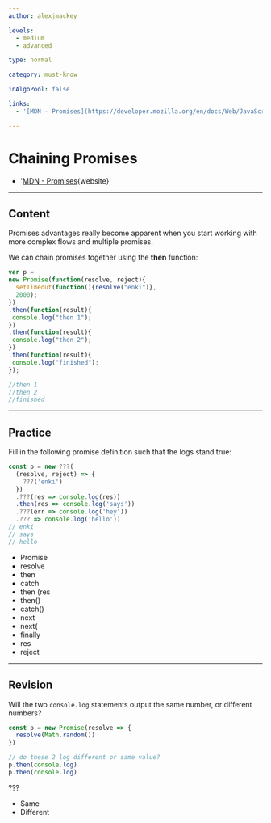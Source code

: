 ```yaml
---
author: alexjmackey

levels:
  - medium
  - advanced

type: normal

category: must-know

inAlgoPool: false

links:
  - '[MDN - Promises](https://developer.mozilla.org/en/docs/Web/JavaScript/Reference/Global_Objects/Promise){website}'

---
```

# Chaining Promises

  - '[MDN - Promises](https://developer.mozilla.org/en/docs/Web/JavaScript/Reference/Global_Objects/Promise){website}'

---
## Content

Promises advantages really become apparent when you start working with more complex flows and multiple promises.

We can chain promises together using the **then** function:

```javascript
var p =
new Promise(function(resolve, reject){
  setTimeout(function(){resolve("enki")},
  2000);
})
.then(function(result){
 console.log("then 1");
})
.then(function(result){
 console.log("then 2");
})
.then(function(result){
 console.log("finished");
});

//then 1
//then 2
//finished
```

---
## Practice

Fill in the following promise definition such that the logs stand true:

```javascript
const p = new ???(
  (resolve, reject) => {
    ???('enki')
  })
  .???(res => console.log(res))
  .then(res => console.log('says'))
  .???(err => console.log('hey'))
  .??? => console.log('hello'))
// enki
// says
// hello
```

* Promise
* resolve
* then
* catch
* then (res
* then()
* catch()
* next
* next(
* finally
* res
* reject

---
## Revision

Will the two `console.log` statements output the same number, or different numbers?

```javascript
const p = new Promise(resolve => {
  resolve(Math.random())
})

// do these 2 log different or same value?
p.then(console.log)
p.then(console.log)
```

???

* Same
* Different
